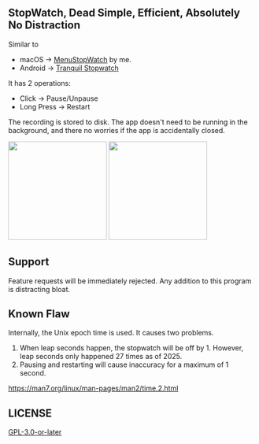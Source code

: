 ## StopWatch, Dead Simple, Efficient, Absolutely No Distraction

Similar to

- macOS -> [MenuStopWatch](https://github.com/shenlebantongying/MenuStopWatch_macOS) by me.
- Android -> [Tranquil Stopwatch](https://github.com/tibarj/tranquilstopwatch/)

It has 2 operations:

- Click -> Pause/Unpause
- Long Press -> Restart

The recording is stored to disk. The app doesn't need to be running in the background, and there no worries if the app is accidentally closed.


<img src="https://github.com/user-attachments/assets/10c8a03d-98d4-4d0d-8727-07c6af44eb2f" height=200>
<img src="https://github.com/user-attachments/assets/77c3c171-9b76-4547-b58f-e9e65409c111" height=200>

## Support

Feature requests will be immediately rejected. Any addition to this program is distracting bloat.


## Known Flaw

Internally, the Unix epoch time is used. It causes two problems.

1. When leap seconds happen, the stopwatch will be off by 1. However, leap seconds only happened 27 times as of 2025.
2. Pausing and restarting will cause inaccuracy for a maximum of 1 second.

https://man7.org/linux/man-pages/man2/time.2.html

## LICENSE

[GPL-3.0-or-later](https://spdx.org/licenses/GPL-3.0-or-later.html)
